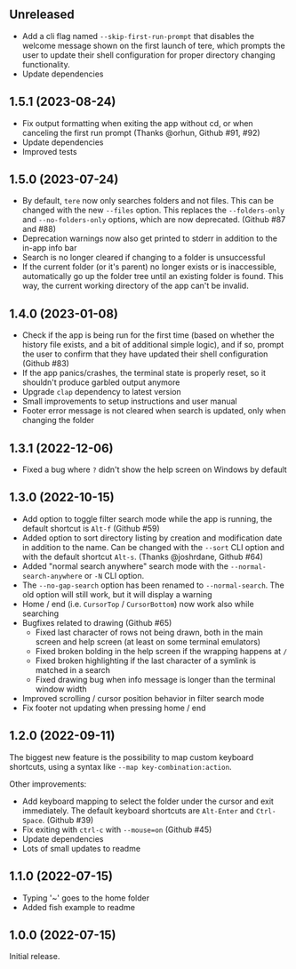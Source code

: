 ## Unreleased

- Add a cli flag named `--skip-first-run-prompt` that disables the welcome message shown on the first launch of tere, which prompts the user to update their shell configuration for proper directory changing functionality.
- Update dependencies

## 1.5.1 (2023-08-24)

- Fix output formatting when exiting the app without cd, or when canceling the first run prompt (Thanks @orhun, Github #91, #92)
- Update dependencies
- Improved tests

## 1.5.0 (2023-07-24)

- By default, `tere` now only searches folders and not files. This can be changed with the new `--files` option. This replaces the `--folders-only` and `--no-folders-only` options, which are now deprecated. (Github #87 and #88)
- Deprecation warnings now also get printed to stderr in addition to the in-app info bar
- Search is no longer cleared if changing to a folder is unsuccessful
- If the current folder (or it's parent) no longer exists or is inaccessible, automatically go up the folder tree until an existing folder is found. This way, the current working directory of the app can't be invalid.

## 1.4.0 (2023-01-08)

- Check if the app is being run for the first time (based on whether the history file exists, and a bit of additional simple logic), and if so, prompt the user to confirm that they have updated their shell configuration (Github #83)
- If the app panics/crashes, the terminal state is properly reset, so it shouldn't produce garbled output anymore
- Upgrade `clap` dependency to latest version
- Small improvements to setup instructions and user manual
- Footer error message is not cleared when search is updated, only when changing the folder

## 1.3.1 (2022-12-06)

- Fixed a bug where `?` didn't show the help screen on Windows by default

## 1.3.0 (2022-10-15)

- Add option to toggle filter search mode while the app is running, the default shortcut is `Alt-f` (Github #59)
- Added option to sort directory listing by creation and modification date in addition to the name. Can be changed with the `--sort` CLI option and with the default shortcut `Alt-s`. (Thanks @joshrdane, Github #64)
- Added "normal search anywhere" search mode with the `--normal-search-anywhere` or `-N` CLI option.
- The `--no-gap-search` option has been renamed to `--normal-search`. The old option will still work, but it will display a warning
- Home / end (i.e. `CursorTop` / `CursorBottom`) now work also while searching
- Bugfixes related to drawing (Github #65)
   - Fixed last character of rows not being drawn, both in the main screen and help screen (at least on some terminal emulators)
   - Fixed broken bolding in the help screen if the wrapping happens at `/`
   - Fixed broken highlighting if the last character of a symlink is matched in a search
   - Fixed drawing bug when info message is longer than the terminal window width
- Improved scrolling / cursor position behavior in filter search mode
- Fix footer not updating when pressing home / end

## 1.2.0 (2022-09-11)

The biggest new feature is the possibility to map custom keyboard shortcuts, using a syntax like `--map key-combination:action`.

Other improvements:

- Add keyboard mapping to select the folder under the cursor and exit immediately. The default keyboard shortcuts are `Alt-Enter` and `Ctrl-Space`. (Github #39)
- Fix exiting with `ctrl-c` with `--mouse=on` (Github #45)
- Update dependencies
- Lots of small updates to readme

## 1.1.0 (2022-07-15)

- Typing '~' goes to the home folder
- Added fish example to readme

## 1.0.0 (2022-07-15)

Initial release.
